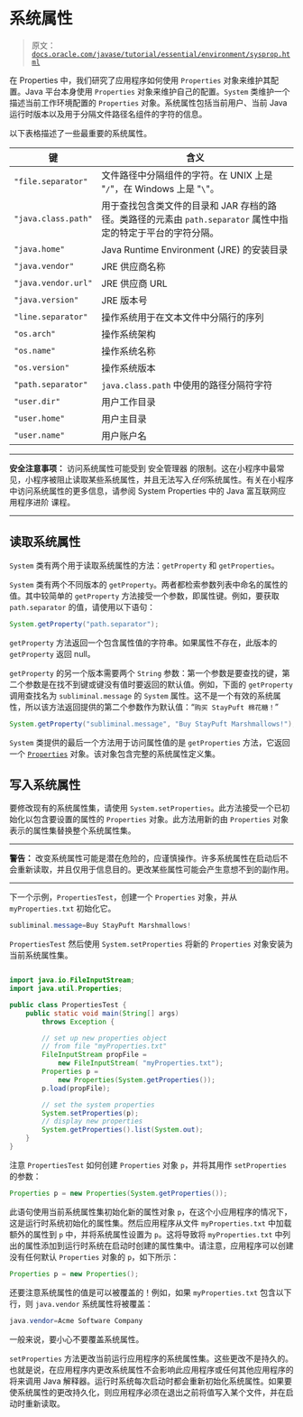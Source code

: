 # 系统属性

> 原文：[`docs.oracle.com/javase/tutorial/essential/environment/sysprop.html`](https://docs.oracle.com/javase/tutorial/essential/environment/sysprop.html)

在 Properties 中，我们研究了应用程序如何使用 `Properties` 对象来维护其配置。Java 平台本身使用 `Properties` 对象来维护自己的配置。`System` 类维护一个描述当前工作环境配置的 `Properties` 对象。系统属性包括当前用户、当前 Java 运行时版本以及用于分隔文件路径名组件的字符的信息。

以下表格描述了一些最重要的系统属性。

| 键 | 含义 |
| --- | --- |
| `"file.separator"` | 文件路径中分隔组件的字符。在 UNIX 上是 "`/`"，在 Windows 上是 "`\`"。 |
| `"java.class.path"` | 用于查找包含类文件的目录和 JAR 存档的路径。类路径的元素由 `path.separator` 属性中指定的特定于平台的字符分隔。 |
| `"java.home"` | Java Runtime Environment (JRE) 的安装目录 |
| `"java.vendor"` | JRE 供应商名称 |
| `"java.vendor.url"` | JRE 供应商 URL |
| `"java.version"` | JRE 版本号 |
| `"line.separator"` | 操作系统用于在文本文件中分隔行的序列 |
| `"os.arch"` | 操作系统架构 |
| `"os.name"` | 操作系统名称 |
| `"os.version"` | 操作系统版本 |
| `"path.separator"` | `java.class.path` 中使用的路径分隔符字符 |
| `"user.dir"` | 用户工作目录 |
| `"user.home"` | 用户主目录 |
| `"user.name"` | 用户账户名 |

* * *

**安全注意事项：** 访问系统属性可能受到 安全管理器 的限制。这在小程序中最常见，小程序被阻止读取某些系统属性，并且无法写入*任何*系统属性。有关在小程序中访问系统属性的更多信息，请参阅 System Properties 中的 Java 富互联网应用程序进阶 课程。

* * *

## 读取系统属性

`System` 类有两个用于读取系统属性的方法：`getProperty` 和 `getProperties`。

`System` 类有两个不同版本的 `getProperty`。两者都检索参数列表中命名的属性的值。其中较简单的 `getProperty` 方法接受一个参数，即属性键。例如，要获取 `path.separator` 的值，请使用以下语句：

```java
System.getProperty("path.separator");

```

`getProperty` 方法返回一个包含属性值的字符串。如果属性不存在，此版本的 `getProperty` 返回 null。

`getProperty` 的另一个版本需要两个 `String` 参数：第一个参数是要查找的键，第二个参数是在找不到键或键没有值时要返回的默认值。例如，下面的 `getProperty` 调用查找名为 `subliminal.message` 的 `System` 属性。这不是一个有效的系统属性，所以该方法返回提供的第二个参数作为默认值：“`购买 StayPuft 棉花糖！`”

```java
System.getProperty("subliminal.message", "Buy StayPuft Marshmallows!");

```

`System` 类提供的最后一个方法用于访问属性值的是 `getProperties` 方法，它返回一个 [`Properties`](https://docs.oracle.com/javase/8/docs/api/java/util/Properties.html) 对象。该对象包含完整的系统属性定义集。

## 写入系统属性

要修改现有的系统属性集，请使用 `System.setProperties`。此方法接受一个已初始化以包含要设置的属性的 `Properties` 对象。此方法用新的由 `Properties` 对象表示的属性集替换整个系统属性集。

* * *

**警告：** 改变系统属性可能是潜在危险的，应谨慎操作。许多系统属性在启动后不会重新读取，并且仅用于信息目的。更改某些属性可能会产生意想不到的副作用。

* * *

下一个示例，`PropertiesTest`，创建一个 `Properties` 对象，并从 `myProperties.txt` 初始化它。

```java
subliminal.message=Buy StayPuft Marshmallows!

```

`PropertiesTest` 然后使用 `System.setProperties` 将新的 `Properties` 对象安装为当前系统属性集。

```java

import java.io.FileInputStream;
import java.util.Properties;

public class PropertiesTest {
    public static void main(String[] args)
        throws Exception {

        // set up new properties object
        // from file "myProperties.txt"
        FileInputStream propFile =
            new FileInputStream( "myProperties.txt");
        Properties p =
            new Properties(System.getProperties());
        p.load(propFile);

        // set the system properties
        System.setProperties(p);
        // display new properties
        System.getProperties().list(System.out);
    }
}

```

注意 `PropertiesTest` 如何创建 `Properties` 对象 `p`，并将其用作 `setProperties` 的参数：

```java
Properties p = new Properties(System.getProperties());

```

此语句使用当前系统属性集初始化新的属性对象 `p`，在这个小应用程序的情况下，这是运行时系统初始化的属性集。然后应用程序从文件 `myProperties.txt` 中加载额外的属性到 `p` 中，并将系统属性设置为 `p`。这将导致将 `myProperties.txt` 中列出的属性添加到运行时系统在启动时创建的属性集中。请注意，应用程序可以创建没有任何默认 `Properties` 对象的 `p`，如下所示：

```java
Properties p = new Properties();

```

还要注意系统属性的值是可以被覆盖的！例如，如果 `myProperties.txt` 包含以下行，则 `java.vendor` 系统属性将被覆盖：

```java
java.vendor=Acme Software Company

```

一般来说，要小心不要覆盖系统属性。

`setProperties` 方法更改当前运行应用程序的系统属性集。这些更改不是持久的。也就是说，在应用程序内更改系统属性不会影响此应用程序或任何其他应用程序的将来调用 Java 解释器。运行时系统每次启动时都会重新初始化系统属性。如果要使系统属性的更改持久化，则应用程序必须在退出之前将值写入某个文件，并在启动时重新读取。
